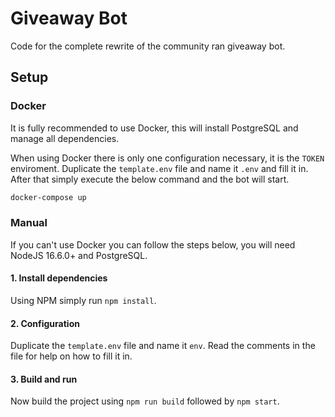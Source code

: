 # Giveaway Bot

Code for the complete rewrite of the community ran giveaway bot.

## Setup

### Docker

It is fully recommended to use Docker, this will install PostgreSQL and manage
all dependencies.

When using Docker there is only one configuration necessary, it is the `TOKEN`
enviroment. Duplicate the `template.env` file and name it `.env` and fill it
in. After that simply execute the below command and the bot will start.

```bash
docker-compose up
```

### Manual

If you can't use Docker you can follow the steps below, you will need NodeJS
16.6.0+ and PostgreSQL.

#### 1. Install dependencies

Using NPM simply run `npm install`.

#### 2. Configuration

Duplicate the `template.env` file and name it `env`. Read the comments in
the file for help on how to fill it in.

#### 3. Build and run

Now build the project using `npm run build` followed by `npm start`.

